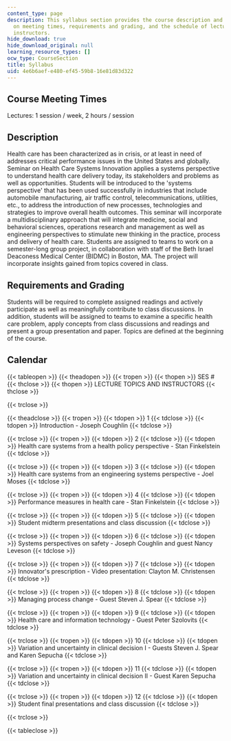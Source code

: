 ```yaml
---
content_type: page
description: This syllabus section provides the course description and information
  on meeting times, requirements and grading, and the schedule of lecture topics and
  instructors.
hide_download: true
hide_download_original: null
learning_resource_types: []
ocw_type: CourseSection
title: Syllabus
uid: 4e6b6aef-e480-ef45-59b8-16e81d83d322
---
```


Course Meeting Times
--------------------

Lectures: 1 session / week, 2 hours / session

Description
-----------

Health care has been characterized as in crisis, or at least in need of addresses critical performance issues in the United States and globally. Seminar on Health Care Systems Innovation applies a systems perspective to understand health care delivery today, its stakeholders and problems as well as opportunities. Students will be introduced to the 'systems perspective' that has been used successfully in industries that include automobile manufacturing, air traffic control, telecommunications, utilities, etc., to address the introduction of new processes, technologies and strategies to improve overall health outcomes. This seminar will incorporate a multidisciplinary approach that will integrate medicine, social and behavioral sciences, operations research and management as well as engineering perspectives to stimulate new thinking in the practice, process and delivery of health care. Students are assigned to teams to work on a semester-long group project, in collaboration with staff of the Beth Israel Deaconess Medical Center (BIDMC) in Boston, MA. The project will incorporate insights gained from topics covered in class.

Requirements and Grading
------------------------

Students will be required to complete assigned readings and actively participate as well as meaningfully contribute to class discussions. In addition, students will be assigned to teams to examine a specific health care problem, apply concepts from class discussions and readings and present a group presentation and paper. Topics are defined at the beginning of the course.

Calendar
--------

{{< tableopen >}}
{{< theadopen >}}
{{< tropen >}}
{{< thopen >}}
SES #
{{< thclose >}}
{{< thopen >}}
LECTURE TOPICS AND INSTRUCTORS
{{< thclose >}}

{{< trclose >}}

{{< theadclose >}}
{{< tropen >}}
{{< tdopen >}}
1
{{< tdclose >}}
{{< tdopen >}}
Introduction - Joseph Coughlin
{{< tdclose >}}

{{< trclose >}}
{{< tropen >}}
{{< tdopen >}}
2
{{< tdclose >}}
{{< tdopen >}}
Health care systems from a health policy perspective - Stan Finkelstein
{{< tdclose >}}

{{< trclose >}}
{{< tropen >}}
{{< tdopen >}}
3
{{< tdclose >}}
{{< tdopen >}}
Health care systems from an engineering systems perspective - Joel Moses
{{< tdclose >}}

{{< trclose >}}
{{< tropen >}}
{{< tdopen >}}
4
{{< tdclose >}}
{{< tdopen >}}
Performance measures in health care - Stan Finkelstein
{{< tdclose >}}

{{< trclose >}}
{{< tropen >}}
{{< tdopen >}}
5
{{< tdclose >}}
{{< tdopen >}}
Student midterm presentations and class discussion
{{< tdclose >}}

{{< trclose >}}
{{< tropen >}}
{{< tdopen >}}
6
{{< tdclose >}}
{{< tdopen >}}
Systems perspectives on safety - Joseph Coughlin and guest Nancy Leveson
{{< tdclose >}}

{{< trclose >}}
{{< tropen >}}
{{< tdopen >}}
7
{{< tdclose >}}
{{< tdopen >}}
Innovator's prescription - Video presentation: Clayton M. Christensen
{{< tdclose >}}

{{< trclose >}}
{{< tropen >}}
{{< tdopen >}}
8
{{< tdclose >}}
{{< tdopen >}}
Managing process change - Guest Steven J. Spear
{{< tdclose >}}

{{< trclose >}}
{{< tropen >}}
{{< tdopen >}}
9
{{< tdclose >}}
{{< tdopen >}}
Health care and information technology - Guest Peter Szolovits
{{< tdclose >}}

{{< trclose >}}
{{< tropen >}}
{{< tdopen >}}
10
{{< tdclose >}}
{{< tdopen >}}
Variation and uncertainty in clinical decision I - Guests Steven J. Spear and Karen Sepucha
{{< tdclose >}}

{{< trclose >}}
{{< tropen >}}
{{< tdopen >}}
11
{{< tdclose >}}
{{< tdopen >}}
Variation and uncertainty in clinical decision II - Guest Karen Sepucha
{{< tdclose >}}

{{< trclose >}}
{{< tropen >}}
{{< tdopen >}}
12
{{< tdclose >}}
{{< tdopen >}}
Student final presentations and class discussion
{{< tdclose >}}

{{< trclose >}}

{{< tableclose >}}